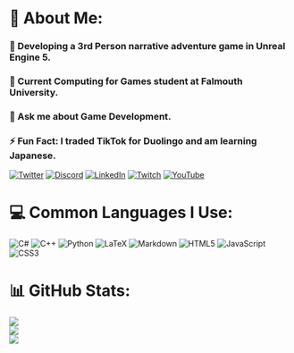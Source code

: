 # 💫 About Me:
### 🔭 Developing a 3rd Person narrative adventure game in Unreal Engine 5.
### 🌱 Current Computing for Games student at Falmouth University.
### 💬 Ask me about Game Development.
### ⚡ Fun Fact: I traded TikTok for Duolingo and am learning Japanese.
[![Twitter](https://img.shields.io/badge/Twitter-%231DA1F2.svg?logo=Twitter&logoColor=white)](https://twitter.com/cdgamedev)
[![Discord](https://img.shields.io/badge/Discord-%237289DA.svg?logo=discord&logoColor=white)](https://discord.gg/kUhrWKshu8)
[![LinkedIn](https://img.shields.io/badge/LinkedIn-%230077B5.svg?logo=linkedin&logoColor=white)](https://linkedin.com/in/cdgamedev)
[![Twitch](https://img.shields.io/badge/Twitch-%239146FF.svg?logo=Twitch&logoColor=white)](https://twitch.tv/cdgamedev)
[![YouTube](https://img.shields.io/badge/YouTube-%23FF0000.svg?logo=YouTube&logoColor=white)](https://youtube.com/@cdgamedev) 

# 💻 Common Languages I Use:
![C#](https://img.shields.io/badge/c%23-%23239120.svg?style=for-the-badge&logo=c-sharp&logoColor=white)
![C++](https://img.shields.io/badge/c++-%2300599C.svg?style=for-the-badge&logo=c%2B%2B&logoColor=white)
![Python](https://img.shields.io/badge/python-3670A0?style=for-the-badge&logo=python&logoColor=ffdd54)
![LaTeX](https://img.shields.io/badge/latex-%23008080.svg?style=for-the-badge&logo=latex&logoColor=white)
![Markdown](https://img.shields.io/badge/markdown-%23000000.svg?style=for-the-badge&logo=markdown&logoColor=white)
![HTML5](https://img.shields.io/badge/html5-%23E34F26.svg?style=for-the-badge&logo=html5&logoColor=white)
![JavaScript](https://img.shields.io/badge/javascript-%23323330.svg?style=for-the-badge&logo=javascript&logoColor=%23F7DF1E)
![CSS3](https://img.shields.io/badge/css3-%231572B6.svg?style=for-the-badge&logo=css3&logoColor=white)

# 📊 GitHub Stats:
![](https://github-readme-stats.vercel.app/api?username=cdgamedev&theme=dark&hide_border=false&include_all_commits=true&count_private=true)<br/>
![](https://github-readme-streak-stats.herokuapp.com/?user=cdgamedev&theme=dark&hide_border=false)<br/>
![](https://github-readme-stats.vercel.app/api/top-langs/?username=cdgamedev&theme=dark&hide_border=false&include_all_commits=true&count_private=true&layout=compact)

<!-- Proudly created with GPRM ( https://gprm.itsvg.in ) -->
